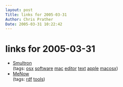 ```yaml
---
layout: post
Title: links for 2005-03-31  
Author: Chris Prather
Date: 2005-03-31 10:22:42
---
```


# links for 2005-03-31
<ul class="delicious">
	<li>
		<div class="delicious-link"><a href="http://smultron.sourceforge.net/">Smultron</a></div>
		<div class="delicious-tags">(tags: <a href="http://del.icio.us/perigrin/osx">osx</a> <a href="http://del.icio.us/perigrin/software">software</a> <a href="http://del.icio.us/perigrin/mac">mac</a> <a href="http://del.icio.us/perigrin/editor">editor</a> <a href="http://del.icio.us/perigrin/text">text</a> <a href="http://del.icio.us/perigrin/apple">apple</a> <a href="http://del.icio.us/perigrin/macosx">macosx</a>)</div>
	</li>
	<li>
		<div class="delicious-link"><a href="http://crschmidt.net/semweb/menow/">MeNow</a></div>
		<div class="delicious-tags">(tags: <a href="http://del.icio.us/perigrin/rdf">rdf</a> <a href="http://del.icio.us/perigrin/tools">tools</a>)</div>
	</li>
</ul>

